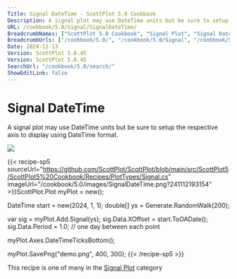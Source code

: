 ```yaml
---
Title: Signal DateTime - ScottPlot 5.0 Cookbook
Description: A signal plot may use DateTime units but be sure to setup the respective axis to display using DateTime format.
URL: /cookbook/5.0/Signal/SignalDateTime/
BreadcrumbNames: ["ScottPlot 5.0 Cookbook", "Signal Plot", "Signal DateTime"]
BreadcrumbUrls: ["/cookbook/5.0/", "/cookbook/5.0/Signal", "/cookbook/5.0/Signal/SignalDateTime"]
Date: 2024-11-13
Version: ScottPlot 5.0.45
Version: ScottPlot 5.0.45
SearchUrl: "/cookbook/5.0/search/"
ShowEditLink: false
---
```



<div class='d-flex align-items-center mt-5'>
<h1 class='me-2 text-dark my-0 border-0'>Signal DateTime</h1>
</div>

A signal plot may use DateTime units but be sure to setup the respective axis to display using DateTime format.

[![](/cookbook/5.0/images/SignalDateTime.png?241112193154)](/cookbook/5.0/images/SignalDateTime.png?241112193154)

{{< recipe-sp5 sourceUrl="https://github.com/ScottPlot/ScottPlot/blob/main/src/ScottPlot5/ScottPlot5%20Cookbook/Recipes/PlotTypes/Signal.cs" imageUrl="/cookbook/5.0/images/SignalDateTime.png?241112193154" >}}ScottPlot.Plot myPlot = new();

DateTime start = new(2024, 1, 1);
double[] ys = Generate.RandomWalk(200);

var sig = myPlot.Add.Signal(ys);
sig.Data.XOffset = start.ToOADate();
sig.Data.Period = 1.0; // one day between each point

myPlot.Axes.DateTimeTicksBottom();

myPlot.SavePng("demo.png", 400, 300);
{{< /recipe-sp5 >}}

<div class='my-5 text-center'>This recipe is one of many in the <a href='/cookbook/5.0/Signal'>Signal Plot</a> category</div>


